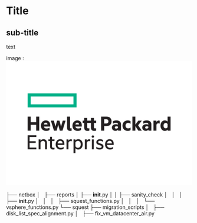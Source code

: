 # Title

## sub-title

text

image :
![hpe logo](images/hpe_black_logo.png)

├── netbox
│   ├── reports
│   ├── __init__.py
│   │   ├── sanity_check
│   │   │   ├── __init__.py
│   │   │   ├── squest_functions.py
│   │   │   └── vsphere_functions.py
└── squest
    ├── migration_scripts
    │   ├── disk_list_spec_alignment.py
    │   ├── fix_vm_datacenter_air.py
